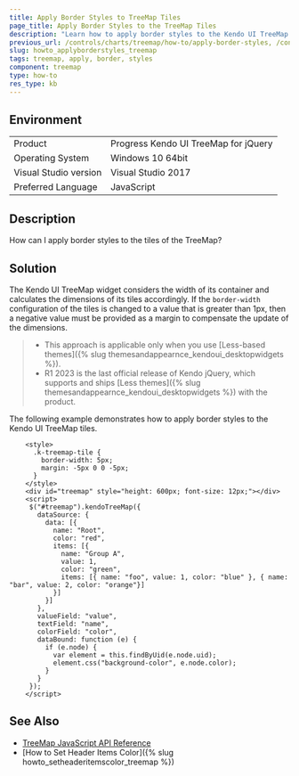 ```yaml
---
title: Apply Border Styles to TreeMap Tiles
page_title: Apply Border Styles to the TreeMap Tiles
description: "Learn how to apply border styles to the Kendo UI TreeMap tiles."
previous_url: /controls/charts/treemap/how-to/apply-border-styles, /controls/charts/how-to/appearance/apply-border-styles
slug: howto_applyborderstyles_treemap
tags: treemap, apply, border, styles
component: treemap
type: how-to
res_type: kb
---
```


## Environment

<table>
 <tr>
  <td>Product</td>
  <td>Progress Kendo UI TreeMap for jQuery</td>
 </tr>
 <tr>
  <td>Operating System</td>
  <td>Windows 10 64bit</td>
 </tr>
 <tr>
  <td>Visual Studio version</td>
  <td>Visual Studio 2017</td>
 </tr>
 <tr>
  <td>Preferred Language</td>
  <td>JavaScript</td>
 </tr>
</table>

## Description

How can I apply border styles to the tiles of the TreeMap?

## Solution

The Kendo UI TreeMap widget considers the width of its container and calculates the dimensions of its tiles accordingly. If the `border-width` configuration of the tiles is changed to a value that is greater than 1px, then a negative value must be provided as a margin to compensate the update of the dimensions.

> * This approach is applicable only when you use [Less-based themes]({% slug themesandappearnce_kendoui_desktopwidgets %}).
> * R1 2023 is the last official release of Kendo jQuery, which supports and ships [Less themes]({% slug themesandappearnce_kendoui_desktopwidgets %}) with the product.

The following example demonstrates how to apply border styles to the Kendo UI TreeMap tiles.

```dojo
    <style>
      .k-treemap-tile {
        border-width: 5px;
        margin: -5px 0 0 -5px;
      }
    </style>
    <div id="treemap" style="height: 600px; font-size: 12px;"></div>
    <script>
     $("#treemap").kendoTreeMap({
       dataSource: {
         data: [{
           name: "Root",
           color: "red",
           items: [{
             name: "Group A",
             value: 1,
             color: "green",
             items: [{ name: "foo", value: 1, color: "blue" }, { name: "bar", value: 2, color: "orange"}]
           }]
         }]
       },
       valueField: "value",
       textField: "name",
       colorField: "color",
       dataBound: function (e) {
         if (e.node) {
           var element = this.findByUid(e.node.uid);
           element.css("background-color", e.node.color);
         }
       }
     });
    </script>
```

## See Also

* [TreeMap JavaScript API Reference](/api/javascript/dataviz/ui/treemap)
* [How to Set Header Items Color]({% slug howto_setheaderitemscolor_treemap %})
